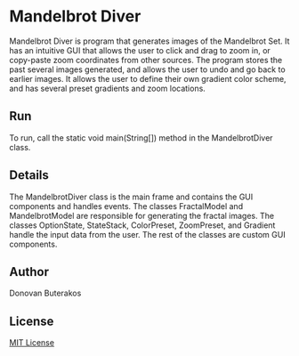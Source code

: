 # Mandelbrot Diver

Mandelbrot Diver is program that generates images of the Mandelbrot Set.
It has an intuitive GUI that allows the user to click and drag to zoom in, 
or copy-paste zoom coordinates from other sources.
The program stores the past several images generated, and allows the user to
undo and go back to earlier images.
It allows the user to define their own gradient color scheme,
and has several preset gradients and zoom locations.

## Run

To run, call the static void main(String[]) method in the MandelbrotDiver class.

## Details

The MandelbrotDiver class is the main frame and contains the GUI components and handles events.
The classes FractalModel and MandelbrotModel are responsible for generating the fractal images.
The classes OptionState, StateStack, ColorPreset, ZoomPreset, and Gradient handle the input data from the user.
The rest of the classes are custom GUI components.

## Author

Donovan Buterakos

## License

[MIT License](https://opensource.org/license/mit/)
